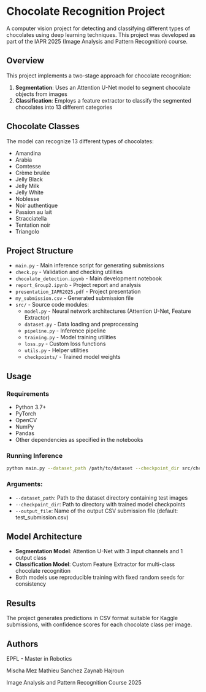 # Chocolate Recognition Project

A computer vision project for detecting and classifying different types of chocolates using deep learning techniques. This project was developed as part of the IAPR 2025 (Image Analysis and Pattern Recognition) course.

## Overview

This project implements a two-stage approach for chocolate recognition:
1. **Segmentation**: Uses an Attention U-Net model to segment chocolate objects from images
2. **Classification**: Employs a feature extractor to classify the segmented chocolates into 13 different categories

## Chocolate Classes

The model can recognize 13 different types of chocolates:
- Amandina
- Arabia  
- Comtesse
- Crème brulée
- Jelly Black
- Jelly Milk
- Jelly White
- Noblesse
- Noir authentique
- Passion au lait
- Stracciatella
- Tentation noir
- Triangolo

## Project Structure

- `main.py` - Main inference script for generating submissions
- `check.py` - Validation and checking utilities
- `chocolate_detection.ipynb` - Main development notebook
- `report_Group2.ipynb` - Project report and analysis
- `presentation_IAPR2025.pdf` - Project presentation
- `my_submission.csv` - Generated submission file
- `src/` - Source code modules:
  - `model.py` - Neural network architectures (Attention U-Net, Feature Extractor)
  - `dataset.py` - Data loading and preprocessing
  - `pipeline.py` - Inference pipeline
  - `training.py` - Model training utilities
  - `loss.py` - Custom loss functions
  - `utils.py` - Helper utilities
  - `checkpoints/` - Trained model weights

## Usage

### Requirements
- Python 3.7+
- PyTorch
- OpenCV
- NumPy
- Pandas
- Other dependencies as specified in the notebooks

### Running Inference

```bash
python main.py --dataset_path /path/to/dataset --checkpoint_dir src/checkpoints --output_file submission.csv
```

### Arguments:
- `--dataset_path`: Path to the dataset directory containing test images
- `--checkpoint_dir`: Path to directory with trained model checkpoints
- `--output_file`: Name of the output CSV submission file (default: test_submission.csv)

## Model Architecture

- **Segmentation Model**: Attention U-Net with 3 input channels and 1 output class
- **Classification Model**: Custom Feature Extractor for multi-class chocolate recognition
- Both models use reproducible training with fixed random seeds for consistency

## Results

The project generates predictions in CSV format suitable for Kaggle submissions, with confidence scores for each chocolate class per image.

## Authors

EPFL - Master in Robotics

Mischa Mez
Mathieu Sanchez
Zaynab Hajroun

Image Analysis and Pattern Recognition Course 2025 
